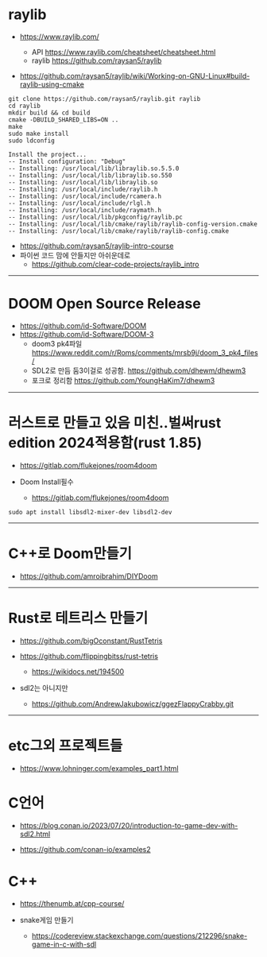 # raylib
- https://www.raylib.com/
  - API https://www.raylib.com/cheatsheet/cheatsheet.html
  - raylib https://github.com/raysan5/raylib

- https://github.com/raysan5/raylib/wiki/Working-on-GNU-Linux#build-raylib-using-cmake

```
git clone https://github.com/raysan5/raylib.git raylib
cd raylib
mkdir build && cd build
cmake -DBUILD_SHARED_LIBS=ON ..
make
sudo make install
sudo ldconfig
```

```
Install the project...
-- Install configuration: "Debug"
-- Installing: /usr/local/lib/libraylib.so.5.5.0
-- Installing: /usr/local/lib/libraylib.so.550
-- Installing: /usr/local/lib/libraylib.so
-- Installing: /usr/local/include/raylib.h
-- Installing: /usr/local/include/rcamera.h
-- Installing: /usr/local/include/rlgl.h
-- Installing: /usr/local/include/raymath.h
-- Installing: /usr/local/lib/pkgconfig/raylib.pc
-- Installing: /usr/local/lib/cmake/raylib/raylib-config-version.cmake
-- Installing: /usr/local/lib/cmake/raylib/raylib-config.cmake

```

- https://github.com/raysan5/raylib-intro-course
- 파이썬 코드 맘에 안들지만 아쉬운데로
  - https://github.com/clear-code-projects/raylib_intro


<hr />

# DOOM Open Source Release 
- https://github.com/id-Software/DOOM
- https://github.com/id-Software/DOOM-3
  - doom3 pk4파일 https://www.reddit.com/r/Roms/comments/mrsb9j/doom_3_pk4_files/
  - SDL2로 만듬 둠3이걸로 성공함. https://github.com/dhewm/dhewm3
  - 포크로 정리함 https://github.com/YoungHaKim7/dhewm3

<hr />

# 러스트로 만들고 있음 미친..벌써rust edition 2024적용함(rust 1.85)
- https://gitlab.com/flukejones/room4doom


- Doom Install필수
  - https://gitlab.com/flukejones/room4doom 

```
sudo apt install libsdl2-mixer-dev libsdl2-dev
```

<hr />

# C++로 Doom만들기
- https://github.com/amroibrahim/DIYDoom

<hr />

# Rust로 테트리스 만들기
- https://github.com/bigOconstant/RustTetris
- https://github.com/flippingbitss/rust-tetris
  - https://wikidocs.net/194500

- sdl2는 아니지만
  - https://github.com/AndrewJakubowicz/ggezFlappyCrabby.git

<hr />

# etc그외 프로젝트들

- https://www.lohninger.com/examples_part1.html


# C언어
- https://blog.conan.io/2023/07/20/introduction-to-game-dev-with-sdl2.html

- https://github.com/conan-io/examples2

# C++
- https://thenumb.at/cpp-course/

- snake게임 만들기
  - https://codereview.stackexchange.com/questions/212296/snake-game-in-c-with-sdl
